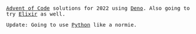 <samp>
<a href="https://adventofcode.com">Advent of Code</a> solutions for 2022 using <a href="https://deno.land">Deno</a>. Also going to try <a href="https://elixir-lang.org">Elixir</a> as well.

<p>
Update: Going to use <a href="https://python.org">Python</a> like a normie.
</p>
</samp>
